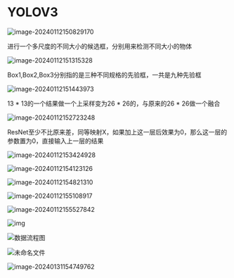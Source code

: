 #  YOLOV3

![image-20240112150829170](C:\Users\lenovo\AppData\Roaming\Typora\typora-user-images\image-20240112150829170.png)

进行一个多尺度的不同大小的候选框，分别用来检测不同大小的物体

![image-20240112151315328](C:\Users\lenovo\AppData\Roaming\Typora\typora-user-images\image-20240112151315328.png)

Box1,Box2,Box3分别指的是三种不同规格的先验框，一共是九种先验框

![image-20240112151443973](C:\Users\lenovo\AppData\Roaming\Typora\typora-user-images\image-20240112151443973.png)

13 * 13的一个结果做一个上采样变为26 * 26的，与原来的26 * 26做一个融合

![image-20240112152723248](C:\Users\lenovo\AppData\Roaming\Typora\typora-user-images\image-20240112152723248.png)

ResNet至少不比原来差，同等映射X，如果加上这一层后效果为0，那么这一层的参数置为0，直接输入上一层的结果

![image-20240112153424928](C:\Users\lenovo\AppData\Roaming\Typora\typora-user-images\image-20240112153424928.png)



![image-20240112154123126](C:\Users\lenovo\AppData\Roaming\Typora\typora-user-images\image-20240112154123126.png)

![image-20240112154821310](C:\Users\lenovo\AppData\Roaming\Typora\typora-user-images\image-20240112154821310.png)

![image-20240112155108917](C:\Users\lenovo\AppData\Roaming\Typora\typora-user-images\image-20240112155108917.png)

![image-20240112155527842](C:\Users\lenovo\AppData\Roaming\Typora\typora-user-images\image-20240112155527842.png)

![img](https://img-blog.csdnimg.cn/8d9057b4d9a94e898a1565f816fe35c9.png#pic_center)



![数据流程图](E:\张紫扬01\研01\咕泡学习\目标检测\YOLO\YOLOV3\数据流程图.png)

![未命名文件](E:\张紫扬01\研01\咕泡学习\目标检测\YOLO\YOLOV3\模型.png)

![image-20240131154749762](C:\Users\lenovo\AppData\Roaming\Typora\typora-user-images\image-20240131154749762.png)

